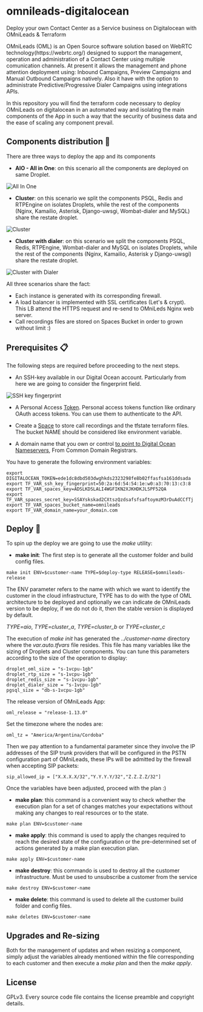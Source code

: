 # omnileads-digitalocean
Deploy your own Contact Center as a Service business on Digitalocean with OMniLeads & Terraform

<p>OMniLeads (OML) is an Open Source software solution based on WebRTC technology(https://webrtc.org/) designed to support the management, operation and administration of a Contact Center using multiple comunication channels. At present it allows the management and phone attention deployment using: Inbound Campaigns, Preview Campaigns and Manual Outbound Campaigns natively. Also it have with the option to administrate Predictive/Progressive Dialer Campaigns using integrations APIs.</p>

<p>In this repository you will find the terraform code necessary to deploy OMniLeads on digitalocean in an automated way and isolating the main components of the App in such a way that the security of business data and the ease of scaling any component prevail.</p>


## Components distribution 🔧

There are three ways to deploy the app and its components

* **AIO - All in One**: on this scenario all the components are deployed on same Droplet.

![All In One](./docs/AIO.png)

* **Cluster**: on this scenario we split the components PSQL, Redis and RTPEngine on isolates Droplets, while the rest of the components (Nginx, Kamailio, Asterisk, Django-uwsgi, Wombat-dialer and MySQL) share the restate droplet.

![Cluster](./docs/cluster.png)

* **Cluster with dialer**: on this scenario we split the components PSQL, Redis, RTPEngine, Wombat-dialer and MySQL on isolates Droplets, while the rest of the components (Nginx, Kamailio, Asterisk y Django-uwsgi) share the restate droplet.

![Cluster with Dialer](./docs/cluster_dialer.png)

All three scenarios share the fact:

* Each instance is generated with its corresponding firewall.
* A load balancer is implemented with SSL certificates (Let's & crypt). This LB attend the HTTPS request and re-send to OMniLeds Nginx web server.
* Call recordings files are stored on Spaces Bucket in order to grown without limit :)


## Prerequisites 📋

The following steps are required before proceeding to the next steps.

* An SSH-key available in our Digital Ocean account. Particularly from here we are going to consider the fingerprint field.

![SSH key fingerprint](./docs/ssh-key-fingerprint.png)

* A Personal Access [Token](https://www.digitalocean.com/docs/apis-clis/api/create-personal-access-token/). Personal access tokens function like ordinary OAuth access tokens. You can use them to authenticate to the API.

* Create a [Space](https://www.digitalocean.com/community/tutorials/how-to-create-a-digitalocean-space-and-api-key) to store call recordings and the tfstate terraform files. The bucket NAME should be considered like environment variable.

* A domain name that you own or control [to point to Digital Ocean Nameservers](https://www.digitalocean.com/community/tutorials/how-to-point-to-digitalocean-nameservers-from-common-domain-registrars), From Common Domain Registrars.

You have to generate the following environment variables:

```
export DIGITALOCEAN_TOKEN=ede1dc8dbd503dwghkds2323298fe8b02ffasfsa161ddsada
export TF_VAR_ssh_key_fingerprint=50:2a:6d:54:54:1e:w0:a3:70:13:c3:8
export TF_VAR_spaces_key=ADSLKDSLALI4WGFIKN2XJKHDKJLSPF52QA
export TF_VAR_spaces_secret_key=SSAYskskad2CXtszQzdsafsfsaftoymzM3rDuAdCCfTj
export TF_VAR_spaces_bucket_name=omnileads
export TF_VAR_domain_name=your_domain.com
```

## Deploy 🚀

To spin up the deploy we are going to use the  *make* utility:

* **make init**: The first step is to generate all the customer folder and build config files.

```
make init ENV=$customer-name TYPE=$deploy-type RELEASE=$omnileads-release
```

The ENV parameter refers to the name with which we want to identify the customer in the cloud infrastructure, TYPE has to do with the type of OML architecture to be deployed and optionally we can
indicate de OMniLeads version to be deploy, if we do not do it, then the stable version is displayed by default.

*TYPE=aio*, *TYPE=cluster_a*, *TYPE=cluster_b* or *TYPE=cluster_c*

The execution of *make init*  has generated the *../customer-name* directory where the *var.auto.tfvars* file resides. This file has many variables like the sizing of Droplets and Cluster components. You can tune this parameters according to the size of the operation to display:

```
droplet_oml_size = "s-1vcpu-1gb"
droplet_rtp_size = "s-1vcpu-1gb"
droplet_redis_size = "s-1vcpu-1gb"
droplet_dialer_size = "s-1vcpu-1gb"
pgsql_size = "db-s-1vcpu-1gb"
```

The release version of OMniLeads App:

```
oml_release = "release-1.13.0"
```
Set the timezone where the nodes are:
```
oml_tz = "America/Argentina/Cordoba"
```

Then we pay attention to a fundamental parameter since they involve the IP addresses of the SIP trunk providers that will be configured in the PSTN configuration part of OMniLeads, these IPs will be admitted by the firewall when accepting SIP packets:

```
sip_allowed_ip = ["X.X.X.X/32","Y.Y.Y.Y/32","Z.Z.Z.Z/32"]
```

Once the variables have been adjusted, proceed with the plan :)

* **make plan**: this command is a convenient way to check whether the execution plan for a set of changes matches your expectations without making any changes to real resources or to the state.

```
make plan ENV=$customer-name
```

* **make apply**: this command is used to apply the changes required to reach the desired state of the configuration or the pre-determined set of actions generated by a make plan execution plan.

```
make apply ENV=$customer-name
```

* **make destroy**: this commando is used to destroy all the customer infrastructure. Must be used to unsubscribe a customer from the service

```
make destroy ENV=$customer-name
```

* **make delete**: this command is used to delete all the customer build folder and config files.

```
make deletes ENV=$customer-name
```


## Upgrades and Re-sizing

Both for the management of updates and when resizing a component, simply adjust the variables already mentioned within the file corresponding to each customer and then
execute a *make plan* and then the *make apply*.




## License
GPLv3. Every source code file contains the license preamble and copyright details.
